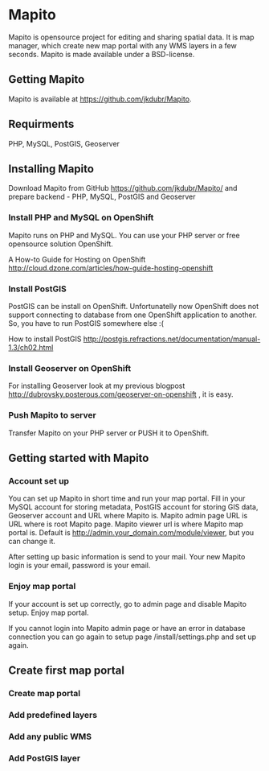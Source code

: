 # Mapito

Mapito is opensource project for editing and sharing spatial data. It is map manager, which create new map portal with any WMS layers in a few seconds.
Mapito is made available under a BSD-license.


## Getting Mapito

Mapito is available at https://github.com/jkdubr/Mapito.

## Requirments

PHP, MySQL, PostGIS, Geoserver

## Installing Mapito

Download Mapito from GitHub https://github.com/jkdubr/Mapito/ and prepare backend - PHP, MySQL, PostGIS and Geoserver

### Install PHP and MySQL on OpenShift
Mapito runs on PHP and MySQL. You can use your PHP server or free opensource solution OpenShift.

A How-to Guide for Hosting on OpenShift http://cloud.dzone.com/articles/how-guide-hosting-openshift

### Install PostGIS
PostGIS can be install on OpenShift. Unfortunatelly now OpenShift does not support connecting to database from one OpenShift application to another. So, you have to run PostGIS somewhere else :(

How to install PostGIS http://postgis.refractions.net/documentation/manual-1.3/ch02.html

### Install Geoserver on OpenShift
For installing Geoserver look at my previous blogpost http://dubrovsky.posterous.com/geoserver-on-openshift , it is easy.

### Push Mapito to server

Transfer Mapito on your PHP server or PUSH it to OpenShift.

## Getting started with Mapito

### Account set up

You can set up Mapito in short time and run your map portal. Fill in your MySQL account for storing metadata, PostGIS account for storing GIS data, Geoserver account and URL where Mapito is. Mapito admin page URL is URL where is root Mapito page. Mapito viewer url is where Mapito map portal is. Default is http://admin.your_domain.com/module/viewer, but you can change it.


<screen>

After setting up basic information is send to your mail. Your new Mapito login is your email, password is your email. 

### Enjoy map portal
If your account is set up correctly, go to admin page and disable Mapito setup. Enjoy map portal.  

If you cannot login into Mapito admin page or have an error in database connection you can go again to setup page /install/settings.php and set up again.  

<screen example>


## Create first map portal

<screen>

### Create map portal

### Add predefined layers

### Add any public WMS

### Add PostGIS layer



